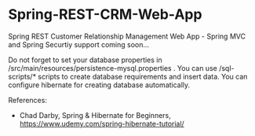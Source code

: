 # Spring-REST-CRM-Web-App
Spring REST Customer Relationship Management Web App - Spring MVC and Spring Securtiy support coming soon...

Do not forget to set your database properties in /src/main/resources/persistence-mysql.properties . You can use /sql-scripts/* scripts to create database requirements and insert data. You can configure hibernate for creating database automatically.


References:
- Chad Darby, Spring & Hibernate for Beginners, https://www.udemy.com/spring-hibernate-tutorial/

